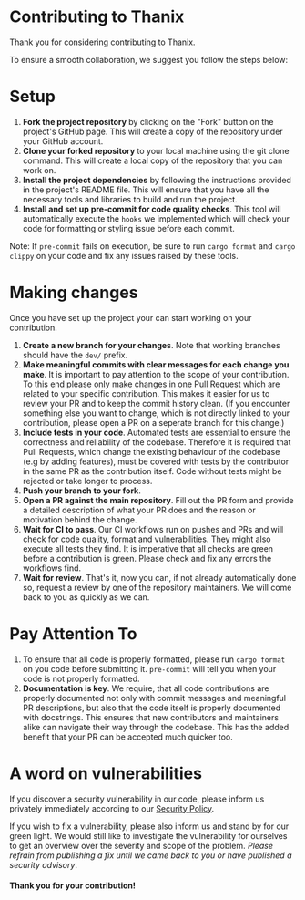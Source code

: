 # Contributing to Thanix

Thank you for considering contributing to Thanix.

To ensure a smooth collaboration, we suggest you follow the steps below:

# Setup

1. **Fork the project repository** by clicking on the "Fork" button on the project's GitHub page.
This will create a copy of the repository under your GitHub account.
2. **Clone your forked repository** to your local machine using the git clone command.
This will create a local copy of the repository that you can work on.
3. **Install the project dependencies** by following the instructions provided in the project's README file.
This will ensure that you have all the necessary tools and libraries to build and run the project.
4. **Install and set up pre-commit for code quality checks**. This tool will automatically execute the `hooks` we implemented
which will check your code for formatting or styling issue before each commit.

Note: If `pre-commit` fails on execution, be sure to run `cargo format` and `cargo clippy` on your code and fix any issues
raised by these tools.

# Making changes

Once you have set up the project your can start working on your contribution.

1. **Create a new branch for your changes**. Note that working branches should have the `dev/` prefix.
2. **Make meaningful commits with clear messages for each change you make**. It is important to pay attention to the scope
of your contribution. To this end please only make changes in one Pull Request which are related to your specific contribution.
This makes it easier for us to review your PR and to keep the commit history clean. (If you encounter something else you want to change,
which is not directly linked to your contribution, please open a PR on a seperate branch for this change.)
3. **Include tests in your code**. Automated tests are essential to ensure the correctness and reliability of the codebase.
Therefore it is required that Pull Requests, which change the existing behaviour of the codebase (e.g by adding features),
must be covered with tests by the contributor in the same PR as the contribution itself.
Code without tests might be rejected or take longer to process.
4. **Push your branch to your fork**.
5. **Open a PR against the main repository**. Fill out the PR form and provide a detailed description of what your PR does and the reason or motivation behind the change.
6. **Wait for CI to pass**. Our CI workflows run on pushes and PRs and will check for code quality, format and vulnerabilities. They might also execute all tests they find. It is imperative that all checks are green before a contribution is green. Please check and fix any errors the workflows find.
7. **Wait for review**. That's it, now you can, if not already automatically done so, request a review by one of the repository maintainers. We will come back to you as quickly as we can.

# Pay Attention To

1. To ensure that all code is properly formatted, please run `cargo format` on you code before submitting it. `pre-commit` will tell you when your code is not properly formatted.
2. **Documentation is key**. We require, that all code contributions are properly documented not only with commit messages and meaningful PR descriptions, but also that the code itself is properly documented with docstrings. This ensures that new contributors and maintainers alike can navigate their way through the codebase. This has the added benefit that your PR can be accepted much quicker too.

# A word on vulnerabilities

If you discover a security vulnerability in our code, please inform us privately immediately according to our [Security Policy](./SECURITY.md).

If you wish to fix a vulnerability, please also inform us and stand by for our green light. We would still like to investigate the vulnerability for ourselves to get an overview over the severity and scope of the problem. *Please refrain from publishing a fix until we came back to you or have published a security advisory*.

#### Thank you for your contribution!